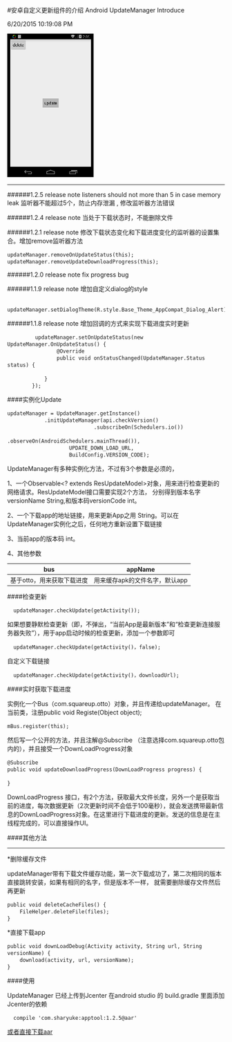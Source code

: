 #安卓自定义更新组件的介绍
Android UpdateManager Introduce

6/20/2015 10:19:08 PM 

![view](view.gif)

---
######1.2.5 release note listeners should not more than 5 in case memory leak
监听器不能超过5个，防止内存泄漏 , 修改监听器方法错误

######1.2.4 release note
当处于下载状态时，不能删除文件
    
######1.2.1 release note
修改下载状态变化和下载进度变化的监听器的设置集合。增加remove监听器方法

    updateManager.removeOnUpdateStatus(this);
    updateManager.removeUpdateDownloadProgress(this);

######1.2.0 release note
fix progress bug

######1.1.9 release note
增加自定义dialog的style

             updateManager.setDialogTheme(R.style.Base_Theme_AppCompat_Dialog_Alert);

######1.1.8 release note
增加回调的方式来实现下载进度实时更新

             updateManager.setOnUpdateStatus(new UpdateManager.OnUpdateStatus() {
                    @Override
                    public void onStatusChanged(UpdateManager.Status status) {

                }
            });

####实例化Update


	updateManager = UpdateManager.getInstance()
                .initUpdateManager(api.checkVersion()
                                .subscribeOn(Schedulers.io())
                                .observeOn(AndroidSchedulers.mainThread()),
                        UPDATE_DOWN_LOAD_URL,
                        BuildConfig.VERSION_CODE);

UpdateManager有多种实例化方法，不过有3个参数是必须的，

1、一个Observable<? extends ResUpdateModel>对象，用来进行检查更新的网络请求。ResUpdateModel接口需要实现2个方法，
分别得到版本名字versionName String,和版本码versionCode int。

2、一个下载app的地址链接，用来更新App之用 String。可以在UpdateManager实例化之后，任何地方重新设置下载链接

3、当前app的版本码 int。

4、其他参数

| bus |appName|
|:---:|:----:|
|基于otto，用来获取下载进度|用来缓存apk的文件名字，默认app|

####检查更新

	  updateManager.checkUpdate(getActivity());

如果想要静默检查更新（即，不弹出，“当前App是最新版本”和“检查更新连接服务器失败”），用于app启动时候的检查更新，添加一个参数即可

	  updateManager.checkUpdate(getActivity()，false);

自定义下载链接

	  updateManager.checkUpdate(getActivity()，downloadUrl);

####实时获取下载进度

实例化一个Bus（com.squareup.otto）对象，并且传递给updateManager。
在当前类，注册public void Registe(Object object);

	mBus.register(this);

然后写一个公开的方法，并且注解@Subscribe （注意选择com.squareup.otto包内的），并且接受一个DownLoadProgress对象

    @Subscribe
    public void updateDownloadProgress(DownLoadProgress progress) {
        
    }

DownLoadProgress 接口，有2个方法，获取最大文件长度，另外一个是获取当前的进度，每次数据更新（2次更新时间不会低于100毫秒），就会发送携带最新信息的DownLoadProgress对象。在这里进行下载进度的更新。发送的信息是在主线程完成的，可以直接操作UI。


####其他方法

---
*删除缓存文件

updateManager带有下载文件缓存功能，第一次下载成功了，第二次相同的版本直接跳转安装，如果有相同的名字，但是版本不一样，
就需要删除缓存文件然后再更新

    public void deleteCacheFiles() {
        FileHelper.deleteFile(files);
    }

*直接下载app

    public void downLoadDebug(Activity activity, String url, String versionName) {
        download(activity, url, versionName);
    }

####使用 

UpdateManager 已经上传到Jcenter 在android studio 的 build.gradle 里面添加Jcenter的依赖

	  compile 'com.sharyuke:apptool:1.2.5@aar'

[或者直接下载aar](https://bintray.com/artifact/download/sharyuke/maven/com/sharyuke/apptool/1.2.5/apptool-1.2.5.aar)